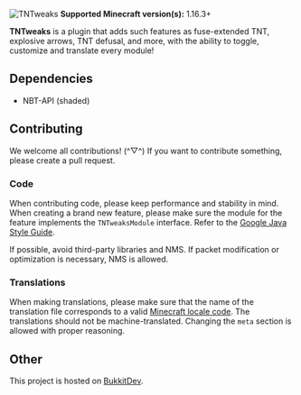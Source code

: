 ![TNTweaks](https://github.com/ascpixel/tntweaks/raw/main/Resources/Artwork/Banner.png)
**Supported Minecraft version(s):** 1.16.3+

**TNTweaks** is a plugin that adds such features as fuse-extended TNT, explosive arrows, TNT defusal, and more, with the ability to toggle, customize and translate every module!
## Dependencies
 - NBT-API (shaded)
## Contributing
We welcome all contributions! (\^▽^) If you want to contribute something, please create a pull request.
### Code
When contributing code, please keep performance and stability in mind. When creating a brand new feature, please make sure the module for the feature implements the `TNTweaksModule` interface. Refer to the [Google Java Style Guide](https://google.github.io/styleguide/javaguide.html).

If possible, avoid third-party libraries and NMS. If packet modification or optimization is necessary, NMS is allowed.
### Translations
When making translations, please make sure that the name of the translation file corresponds to a valid [Minecraft locale code](https://minecraft.fandom.com/wiki/Language#Available_languages). The translations should not be machine-translated. Changing the `meta` section is allowed with proper reasoning.
## Other
This project is hosted on [BukkitDev](https://dev.bukkit.org/projects/tntweaks).
